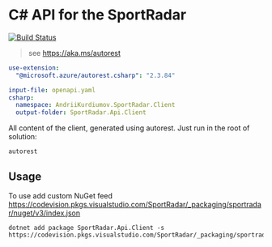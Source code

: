# C# API for the SportRadar

[![Build Status](https://codevision.visualstudio.com/SportRadar/_apis/build/status/kant2002.sportradar-api?branchName=master)](https://codevision.visualstudio.com/SportRadar/_build/latest?definitionId=108&branchName=master)

> see https://aka.ms/autorest

``` yaml 
use-extension:
  "@microsoft.azure/autorest.csharp": "2.3.84"

input-file: openapi.yaml
csharp:
  namespace: AndriiKurdiumov.SportRadar.Client
  output-folder: SportRadar.Api.Client
```

All content of the client, generated using autorest. Just run in the root of solution:
```
autorest
```

## Usage

To use add custom NuGet feed https://codevision.pkgs.visualstudio.com/SportRadar/_packaging/sportradar/nuget/v3/index.json

    dotnet add package SportRadar.Api.Client -s https://codevision.pkgs.visualstudio.com/SportRadar/_packaging/sportradar/nuget/v3/index.json

